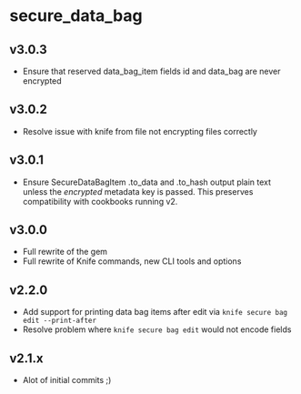 secure_data_bag
======

v3.0.3
------
* Ensure that reserved data_bag_item fields id and data_bag are never encrypted

v3.0.2
------
* Resolve issue with knife from file not encrypting files correctly

v3.0.1
------
* Ensure SecureDataBagItem .to\_data and .to\_hash output plain text unless the _encrypted_ metadata key is passed. This preserves compatibility with cookbooks running v2.

v3.0.0
------
* Full rewrite of the gem
* Full rewrite of Knife commands, new CLI tools and options 

v2.2.0
------
* Add support for printing data bag items after edit via `knife secure bag edit --print-after`
* Resolve problem where `knife secure bag edit` would not encode fields

v2.1.x
-------
* Alot of initial commits ;)
